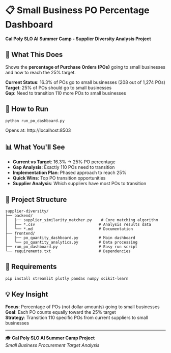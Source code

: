 # 📋 Small Business PO Percentage Dashboard

**Cal Poly SLO AI Summer Camp - Supplier Diversity Analysis Project**

## 🎯 What This Does

Shows the **percentage of Purchase Orders (POs)** going to small businesses and how to reach the 25% target.

**Current Status**: 16.3% of POs go to small businesses (208 out of 1,274 POs)  
**Target**: 25% of POs should go to small businesses  
**Gap**: Need to transition 110 more POs to small businesses

## 🚀 How to Run

```bash
python run_po_dashboard.py
```

Opens at: http://localhost:8503

## 📊 What You'll See

- **Current vs Target**: 16.3% → 25% PO percentage
- **Gap Analysis**: Exactly 110 POs need to transition
- **Implementation Plan**: Phased approach to reach 25%
- **Quick Wins**: Top PO transition opportunities
- **Supplier Analysis**: Which suppliers have most POs to transition

## 📁 Project Structure

```
supplier-diversity/
├── backend/
│   ├── supplier_similarity_matcher.py    # Core matching algorithm
│   ├── *.csv                            # Analysis results data
│   └── *.md                             # Documentation
├── frontend/
│   ├── po_quantity_dashboard.py         # Main dashboard
│   └── po_quantity_analytics.py         # Data processing
├── run_po_dashboard.py                  # Easy run script
└── requirements.txt                     # Dependencies
```

## 🔧 Requirements

```bash
pip install streamlit plotly pandas numpy scikit-learn
```

## 💡 Key Insight

**Focus**: Percentage of POs (not dollar amounts) going to small businesses  
**Goal**: Each PO counts equally toward the 25% target  
**Strategy**: Transition 110 specific POs from current suppliers to small businesses

---

🎓 **Cal Poly SLO AI Summer Camp Project**  
*Small Business Procurement Target Analysis*

